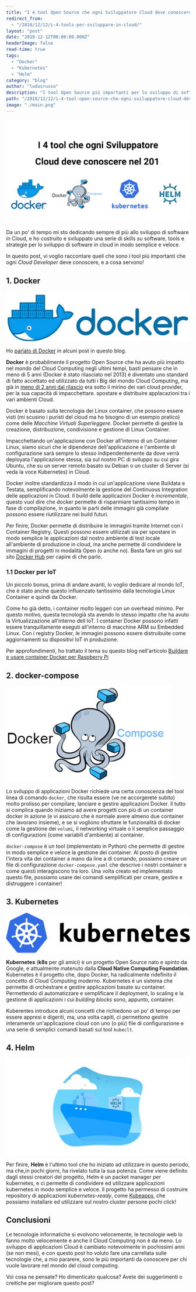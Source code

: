 ```yaml
---
title: "I 4 tool Open Source che ogni Sviluppatore Cloud deve conoscere nel 2019"
redirect_from:
  - "/2018/12/12/i-4-tools-per-sviluppare-in-cloud/"
layout: "post"
date: "2018-12-12T00:00:00.000Z"
headerImage: false
read-time: true
tags:
  - "Docker"
  - "Kubernetes"
  - "Helm"
category: "blog"
author: "ludusrusso"
description: "I tool Open Source più importanti per lo sviluppo di software e architetture Cloud nel 2019."
path: "/2018/12/12/i-4-tool-open-source-che-ogni-sviluppatore-cloud-deve-conoscere-nel-2019/"
image: "./main.png"
---
```


![I 4 tool che ogni Sviluppatore Cloud deve conoscere nel 2019](./main.png)

Da un po' di tempo mi sto dedicando sempre di più allo sviluppo di software in Cloud, e ho costruito e sviluppato una serie di skills su software, tools e strategie per lo sviluppo di software in cloud in modo semplice e veloce.

In questo post, vi voglio raccontare queli che sono i tool più importanti che ogni _Cloud Developer_ deve conoscere, e a cosa servono!

## 1. Docker

![Docker](./docker.png)

Ho [parlato di Docker](https://ludusrusso.cc/tags/#docker) in alcuni post in questo blog.

**Docker** è probabilmente il progetto Open Source che ha avuto più impatto nel mondo del Cloud Computing negli ultimi tempi, basti pensare che in meno di 5 anni (Docker è stato rilasciato nel 2013) è diventato uno standard di fatto accettato ed utilizzato da tutti i Big del mondo Cloud Computing, ma già in [meno di 2 anni dal rilascio](https://www.datacenterknowledge.com/archives/2014/08/22/docker-ceo-dockers-impact-data-center-industry-will-huge) era sotto il mirino dei vari cloud provider, per la sua capacità di impacchettare. spostare e distribuire applacazioni tra i vari ambienti Cloud.

Docker è basato sulla tecnologia dei Linux container, che possono essere visti (mi scusino i puristi del cloud ma ho bisogno di un esempio pratico) come delle _Macchine Virtuali Superleggere_. Docker permette di gestire la creazione, distribuzione, condivisione e gestione di Linux Container.

Impacchettando un'applicazione con Docker all'interno di un Container Linux, siamo sicuri che le dipendenze dell'applicazione e l'ambiente di configurazione sarà sempre lo stesso indipendentemente da dove verrà deployata l'applicazione stessa, sia sul nostro PC di sviluppo su cui gira Ubuntu, che su un server remoto basato su Debian o un cluster di Server (si veda la voce Kubernetes) in Cloud.

Docker inoltre standardizza il modo in cui un'applicazione viene Buildata e Testata, semplificando notevolmente la gestione del Continuous Integration delle applicazioni in Cloud.
Il build delle applicazioni Docker è _incrementale_, questo vuol dire che docker permette di risparmiare tantissimo tempo in fase di compilazione, in quanto le parti delle immagini già compilate possono essere riutilizzare nei build futuri.

Per finire, Docker permette di distribuire le immagini tramite Internet con i Container Registry. Questi possono essere utilizzati sia per spostare in modo semplice le applicazioni
dal nostro ambiente di test locale all'ambiente di produzione in cloud, ma anche permette di condividere le immagini di progetti in modalità Open (o anche no). Basta fare un giro sul sito [Docker Hub](https://hub.docker.com/) per capire di che parlo.

### 1.1 Docker per IoT

Un piccolo bonus, prima di andare avanti, lo voglio dedicare al mondo IoT, che è stato anche questo influenzato tantissimo dalla tecnologia Linux Container e quindi da Docker.

Come ho già detto, i container molto leggeri con un overhead minimo. Per questo motivo, questa tecnologià sta avendo lo stesso impatto che ha avuto la Virtualizzazione all'interno dell IoT. I container Docker possono infatti essere tranquillamente eseguti all'interno di macchine ARM su Embedded Linux. Con i registry Docker, le immagini possono essere distruibuite come aggiornamenti su dispositivi IoT in produzione.

Per approfondimenti, ho trattato il tema su questo blog nell'articolo [Buildare e usare container Docker per Raspberry Pi](https://ludusrusso.cc/2018/06/29/docker-raspberrypi/)

## 2. docker-compose

![Docker Compose](./compose.png)

Lo sviluppo di applicazioni Docker richiede una certa conoscenza del tool linea di comando `docker`, che risulta essere (ve ne accorgerete subito) molto prolisso per compilare, lanciare e gestire applicazioni Docker. Il tutto si complica quando iniziamo ad avere progetti con più di un container docker in azione (e vi assicuro che è normale avere almeno due container che lavorano insieme), e se si vogliono sfruttare le funzionalità di docker come la gestione dei `volumi`, il networking virtuale o il semplice passaggio di configurazioni (come variabili d'ambiente) al container.

`docker-compose` è un tool (implementato in Python) che permette di gestire in modo semplice e veloce la gestione dei container. Al posto di gestire l'intera vita dei container a mano da line a di comando, possiamo creare un file di configurazione `docker-compose.yaml` che descrive i nostri container e come questi interagiscono tra loro. Una volta creato ed implementato questo file, possiamo usare dei comandi semplificati per creare, gestire e distruggere i container!

## 3. Kubernetes

![Kubernetes](./kubernetes.png)

**Kubernetes** (**k8s** per gli amici) è un progetto Open Source nato e spinto da Google, e attualmente matenuto dalla **Cloud Native Computing Foundation**. Kubernetes è il progetto che, dopo Docker, ha radicalmente ridefinito il concetto di Cloud Computing moderno. Kubernetes è un sistema che permette di orchestrare e gestire applicazioni basate su container. Permettendo di automatizzare e semplificare il deployment, lo scaling e la gestione di applicazioni i cui _building blocks_ sono, appunto, container.

Kuberentes introduce alcuni concetti che richiedono un po' di tempo per essere appresi e digeriti, ma, una volta capiti, ci permettono gestire interamente un'applicazione cloud con uno (o più) file di configurazione e una serie di semplici comandi basati sul tool `kubeclt`.

## 4. Helm

![Helm](./helm.jpeg)

Per finire, **Helm** è l'ultimo tool che ho iniziato ad utilizzare in questo periodo, ma che,in pochi giorni, ha rivelato tutta la sua potenza. Come viene definito dagli stessi creatori del progetto, Helm è un packet manager per kubernetes, e ci permette di condividere ed utilizzare applicazioni kubernetes in modo semplice e veloce. Il progetto ha permesso di costruire repository di applicazioni _kubernetes-ready_, come [Kubeapps](https://hub.kubeapps.com/), che possiamo installare ed utilizzare sul nostro cluster persone pochi click!

## Conclusioni

Le tecnologie informatiche si evolvono velocemente, le tecnologie web lo fanno molto velocemente e anche il Cloud Computing non è da meno. Lo sviluppo di applicazioni Cloud è cambiato notevolmente in pochissimi anni (se non mesi), e con questo post ho voluto fare una carrellata sulle tecnologie che, a mio pararere, sono le più importanti da conoscere per chi vuole lavorare nel mondo del cloud computing.

Voi cosa ne pensate? Ho dimenticato qualcosa? Avete dei suggerimenti o creitiche per migliorare questo post?
